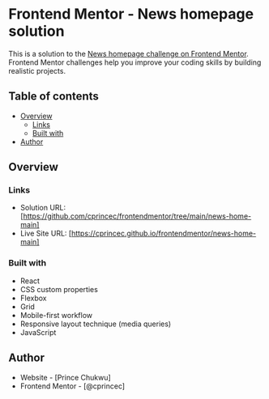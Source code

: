 # Frontend Mentor - News homepage solution

This is a solution to the [News homepage challenge on Frontend Mentor](https://www.frontendmentor.io/challenges/news-homepage-H6SWTa1MFl). Frontend Mentor challenges help you improve your coding skills by building realistic projects.

## Table of contents

-   [Overview](#overview)
    -   [Links](#links)
    -   [Built with](#built-with)
-   [Author](#author)

## Overview

### Links

-   Solution URL: [https://github.com/cprincec/frontendmentor/tree/main/news-home-main]
-   Live Site URL: [https://cprincec.github.io/frontendmentor/news-home-main]

### Built with

-   React
-   CSS custom properties
-   Flexbox
-   Grid
-   Mobile-first workflow
-   Responsive layout technique (media queries)
-   JavaScript

## Author

-   Website - [Prince Chukwu]
-   Frontend Mentor - [@cprincec]
